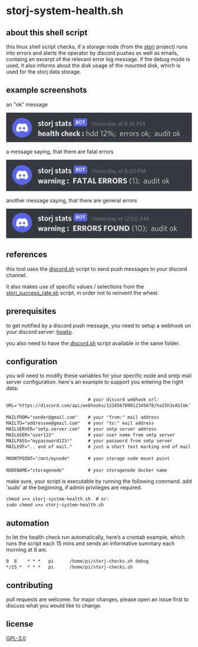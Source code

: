# storj-system-health.sh

## about this shell script
this linux shell script checks, if a storage node (from the [storj](https://www.storj.io) project) runs into errors and alerts the operator by discord pushes as well as emails, containg an excerpt of the relevant error log message. if the debug mode is used, it also informs about the disk usage of the mounted disk, which is used for the storj data storage. 

## example screenshots

an "ok" message

![ok message](/examples/discord-example-all-fine.jpg)

a message saying, that there are fatal errors

![fatal error message](/examples/discord-example-fatal-error.jpg)

another message saying, that there are general errors

![fatal error message](/examples/discord-example-general-error.jpg)

## references
this tool uses the [discord.sh](https://github.com/ChaoticWeg/discord.sh) script to send push messages to your discord channel. 

it also makes use of specific values / selections from the [storj_success_rate.sh](https://github.com/ReneSmeekes/storj_success_rate) script, in order not to reinvent the wheel.

## prerequisites
to get notified by a discord push message, you need to setup a webhook on your discord server: [howto](https://support.discord.com/hc/en-us/articles/228383668-Intro-to-Webhooks). 

you also need to have the [discord.sh](https://github.com/ChaoticWeg/discord.sh) script available in the same folder. 

## configuration
you will need to modify these variables for your specific node and smtp mail server configuration. here's an example to support you entering the right data:
```
                               # your discord webhook url:
URL='https://discord.com/api/webhooks/123456789012345678/ha1Sh3vA5lUe'

MAILFROM="sender@gmail.com"    # your "from:" mail address
MAILTO="addressee@gmail.com"   # your "to:" mail address
MAILSERVER="smtp.server.com"   # your smtp server address
MAILUSER="user123"             # your user name from smtp server
MAILPASS="mypassword123!"      # your password from smtp server
MAILEOF=".. end of mail."      # just a short text marking end of mail

MOUNTPOINT="/mnt/mynode"       # your storage node mount point

NODENAME="storagenode"         # your storagenode docker name
```

make sure, your script is executable by running the following command. add 'sudo' at the beginning, if admin privileges are required. 
```
chmod u+x storj-system-health.sh  # or:
sudo chmod u+x storj-system-health.sh
```

## automation
to let the health check run automatically, here’s a crontab example, which runs the script each 15 mins and sends an informative summary each morning at 8 am. 
```
0  8    * * *   pi      /home/pi/storj-checks.sh debug
*/15 *  * * *   pi      /home/pi/storj-checks.sh
```

## contributing

pull requests are welcome. for major changes, please open an issue first to discuss what you would like to change.

## license

[GPL-3.0](https://www.gnu.org/licenses/gpl-3.0.en.html)
